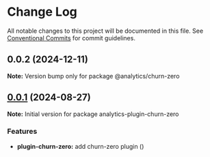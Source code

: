 # Change Log

All notable changes to this project will be documented in this file.
See [Conventional Commits](https://conventionalcommits.org) for commit guidelines.

## 0.0.2 (2024-12-11)

**Note:** Version bump only for package @analytics/churn-zero





## [0.0.1](https://github.com/DavidWells/analytics/compare/analytics-plugin-churn-zero@0.0.1) (2024-08-27)

**Note:** Initial version for package analytics-plugin-churn-zero

### Features

- **plugin-churn-zero:** add churn-zero plugin ([](https://github.com/DavidWells/analytics/commit/))
